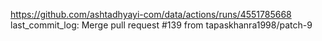 https://github.com/ashtadhyayi-com/data/actions/runs/4551785668
last_commit_log: Merge pull request #139 from tapaskhanra1998/patch-9